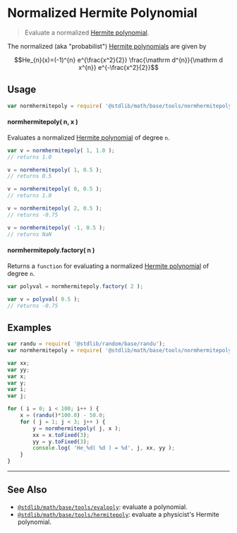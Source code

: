 <!--

@license Apache-2.0

Copyright (c) 2018 The Stdlib Authors.

Licensed under the Apache License, Version 2.0 (the "License");
you may not use this file except in compliance with the License.
You may obtain a copy of the License at

   http://www.apache.org/licenses/LICENSE-2.0

Unless required by applicable law or agreed to in writing, software
distributed under the License is distributed on an "AS IS" BASIS,
WITHOUT WARRANTIES OR CONDITIONS OF ANY KIND, either express or implied.
See the License for the specific language governing permissions and
limitations under the License.

-->

# Normalized Hermite Polynomial

> Evaluate a normalized [Hermite polynomial][hermite-polynomial].

<!-- Section to include introductory text. Make sure to keep an empty line after the intro `section` element and another before the `/section` close. -->

<section class="intro">

The normalized (aka "probabilist") [Hermite polynomials][hermite-polynomial] are given by

<!-- <equation class="equation" label="eq:normalized_hermite_polynomials" align="center" raw="He_{n}(x)=(-1)^{n} e^{\frac{x^2}{2}} \frac{\mathrm d^{n}}{\mathrm d x^{n}} e^{-\frac{x^2}{2}}" alt="Equation for normalized Hermite polynomials."> -->

```math
He_{n}(x)=(-1)^{n} e^{\frac{x^2}{2}} \frac{\mathrm d^{n}}{\mathrm d x^{n}} e^{-\frac{x^2}{2}}
```

<!-- <div class="equation" align="center" data-raw-text="He_{n}(x)=(-1)^{n} e^{\frac{x^2}{2}} \frac{\mathrm{d}^{n}}{\mathrm{d}x^n} e^{-\frac{x^2}{2}}" data-equation="eq:normalized_hermite_polynomials">
    <img src="https://cdn.jsdelivr.net/gh/stdlib-js/stdlib@bea0101eb61892f160eec8d97dc79188fd937523/lib/node_modules/@stdlib/math/base/tools/normhermitepoly/docs/img/equation_normalized_hermite_polynomials.svg" alt="Equation for normalized Hermite polynomials.">
    <br>
</div> -->

<!-- </equation> -->

</section>

<!-- /.intro -->

<!-- Package usage documentation. -->

<section class="usage">

## Usage

```javascript
var normhermitepoly = require( '@stdlib/math/base/tools/normhermitepoly' );
```

#### normhermitepoly( n, x )

Evaluates a normalized [Hermite polynomial][hermite-polynomial] of degree `n`.

```javascript
var v = normhermitepoly( 1, 1.0 );
// returns 1.0

v = normhermitepoly( 1, 0.5 );
// returns 0.5

v = normhermitepoly( 0, 0.5 );
// returns 1.0

v = normhermitepoly( 2, 0.5 );
// returns -0.75

v = normhermitepoly( -1, 0.5 );
// returns NaN
```

#### normhermitepoly.factory( n )

Returns a `function` for evaluating a normalized [Hermite polynomial][hermite-polynomial] of degree `n`.

```javascript
var polyval = normhermitepoly.factory( 2 );

var v = polyval( 0.5 );
// returns -0.75
```

</section>

<!-- /.usage -->

<!-- Package usage notes. Make sure to keep an empty line after the `section` element and another before the `/section` close. -->

<section class="notes">

</section>

<!-- /.notes -->

<!-- Package usage examples. -->

<section class="examples">

## Examples

<!-- eslint no-undef: "error" -->

```javascript
var randu = require( '@stdlib/random/base/randu');
var normhermitepoly = require( '@stdlib/math/base/tools/normhermitepoly' );

var xx;
var yy;
var x;
var y;
var i;
var j;

for ( i = 0; i < 100; i++ ) {
    x = (randu()*100.0) - 50.0;
    for ( j = 1; j < 3; j++ ) {
        y = normhermitepoly( j, x );
        xx = x.toFixed(3);
        yy = y.toFixed(3);
        console.log( 'He_%d( %d ) = %d', j, xx, yy );
    }
}
```

</section>

<!-- /.examples -->

<!-- Section to include cited references. If references are included, add a horizontal rule *before* the section. Make sure to keep an empty line after the `section` element and another before the `/section` close. -->

<section class="references">

</section>

<!-- /.references -->

<!-- Section for related `stdlib` packages. Do not manually edit this section, as it is automatically populated. -->

<section class="related">

* * *

## See Also

-   <span class="package-name">[`@stdlib/math/base/tools/evalpoly`][@stdlib/math/base/tools/evalpoly]</span><span class="delimiter">: </span><span class="description">evaluate a polynomial.</span>
-   <span class="package-name">[`@stdlib/math/base/tools/hermitepoly`][@stdlib/math/base/tools/hermitepoly]</span><span class="delimiter">: </span><span class="description">evaluate a physicist's Hermite polynomial.</span>

</section>

<!-- /.related -->

<!-- Section for all links. Make sure to keep an empty line after the `section` element and another before the `/section` close. -->

<section class="links">

[hermite-polynomial]: https://en.wikipedia.org/wiki/Hermite_polynomials

<!-- <related-links> -->

[@stdlib/math/base/tools/evalpoly]: https://github.com/stdlib-js/math/tree/main/base/tools/evalpoly

[@stdlib/math/base/tools/hermitepoly]: https://github.com/stdlib-js/math/tree/main/base/tools/hermitepoly

<!-- </related-links> -->

</section>

<!-- /.links -->

